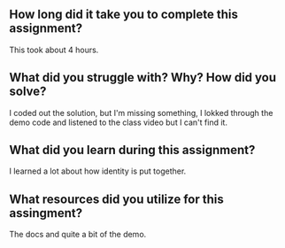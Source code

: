 ﻿<h2>How long did it take you to complete this assignment?</h2>
<p> This took about 4 hours.</p>
<h2>What did you struggle with? Why? How did you solve?</h2>
<p>I coded out the solution, but I'm missing something, I lokked through the demo code and listened to the class video but I can't find it.</p>
<h2>What did you learn during this assignment?</h2>
<p>I learned a lot about how identity is put together.</p>
<h2>What resources did you utilize for this assingment?</h2>
<p>	The docs and quite a bit of the demo.</p>